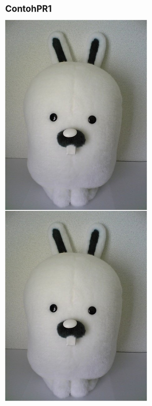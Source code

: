 # ContohPR1
![boneka glenda](images/stuffed-glenda.jpg)
![boneka glenda][glenda]

[glenda]: images/stuffed-glenda.jpg
